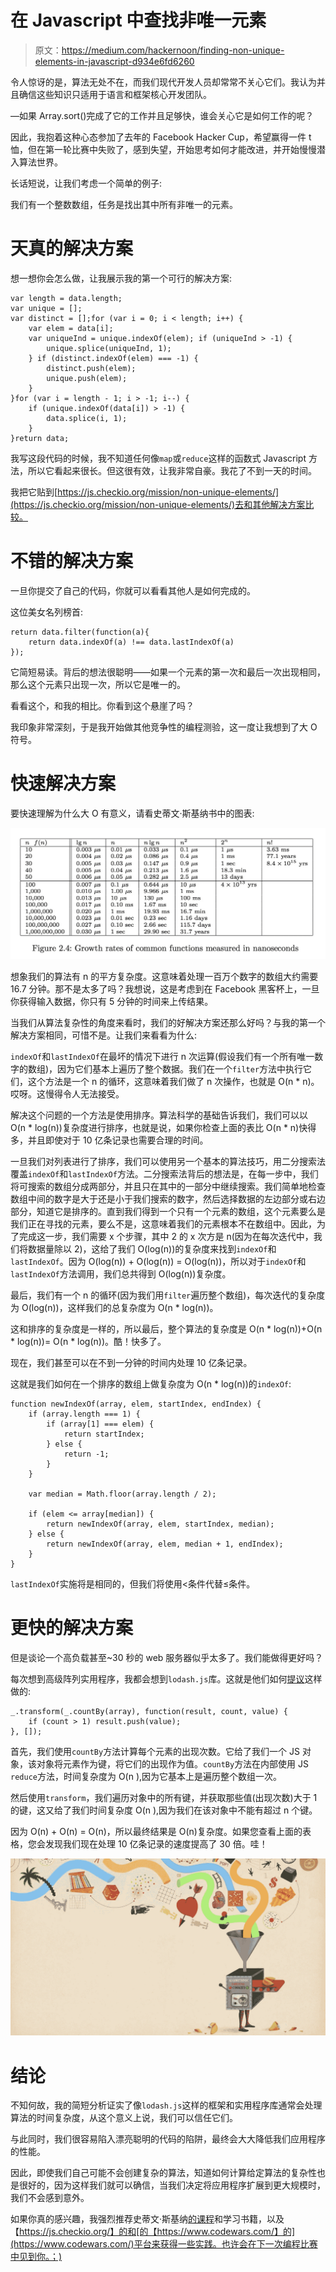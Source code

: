 # 在 Javascript 中查找非唯一元素

> 原文：<https://medium.com/hackernoon/finding-non-unique-elements-in-javascript-d934e6fd6260>

令人惊讶的是，算法无处不在，而我们现代开发人员却常常不关心它们。我认为并且确信这些知识只适用于语言和框架核心开发团队。

—如果 Array.sort()完成了它的工作并且足够快，谁会关心它是如何工作的呢？

因此，我抱着这种心态参加了去年的 Facebook Hacker Cup，希望赢得一件 t 恤，但在第一轮比赛中失败了，感到失望，开始思考如何才能改进，并开始慢慢潜入算法世界。

长话短说，让我们考虑一个简单的例子:

我们有一个整数数组，任务是找出其中所有非唯一的元素。

# 天真的解决方案

想一想你会怎么做，让我展示我的第一个可行的解决方案:

```
var length = data.length;
var unique = [];
var distinct = [];for (var i = 0; i < length; i++) {
    var elem = data[i];
    var uniqueInd = unique.indexOf(elem); if (uniqueInd > -1) {
        unique.splice(uniqueInd, 1);
    } if (distinct.indexOf(elem) === -1) {
        distinct.push(elem);
        unique.push(elem);
    }
}for (var i = length - 1; i > -1; i--) {
    if (unique.indexOf(data[i]) > -1) {
        data.splice(i, 1);
    }
}return data;
```

我写这段代码的时候，我不知道任何像`map`或`reduce`这样的函数式 Javascript 方法，所以它看起来很长。但这很有效，让我非常自豪。我花了不到一天的时间。

我把它贴到[https://js.checkio.org/mission/non-unique-elements/](https://js.checkio.org/mission/non-unique-elements/)去和其他解决方案比较。

# 不错的解决方案

一旦你提交了自己的代码，你就可以看看其他人是如何完成的。

这位美女名列榜首:

```
return data.filter(function(a){
    return data.indexOf(a) !== data.lastIndexOf(a)
});
```

它简短易读。背后的想法很聪明——如果一个元素的第一次和最后一次出现相同，那么这个元素只出现一次，所以它是唯一的。

看看这个，和我的相比。你看到这个悬崖了吗？

我印象非常深刻，于是我开始做其他竞争性的编程测验，这一度让我想到了大 O 符号。

# 快速解决方案

要快速理解为什么大 O 有意义，请看史蒂文·斯基纳书中的图表:

![](img/26fc718f2fa9497e270323f65df9737b.png)

想象我们的算法有 n 的平方复杂度。这意味着处理一百万个数字的数组大约需要 16.7 分钟。那不是太多了吗？我想说，这是考虑到在 Facebook 黑客杯上，一旦你获得输入数据，你只有 5 分钟的时间来上传结果。

当我们从算法复杂性的角度来看时，我们的好解决方案还那么好吗？与我的第一个解决方案相同，可惜不是。让我们来看看为什么:

`indexOf`和`lastIndexOf`在最坏的情况下进行 n 次运算(假设我们有一个所有唯一数字的数组)，因为它们基本上遍历了整个数据。我们在一个`filter`方法中执行它们，这个方法是一个 n 的循环，这意味着我们做了 n 次操作，也就是 O(n * n)。哎呀。这慢得令人无法接受。

解决这个问题的一个方法是使用排序。算法科学的基础告诉我们，我们可以以 O(n * log(n))复杂度进行排序，也就是说，如果你检查上面的表比 O(n * n)快得多，并且即使对于 10 亿条记录也需要合理的时间。

一旦我们对列表进行了排序，我们可以使用另一个基本的算法技巧，用二分搜索法覆盖`indexOf`和`lastIndexOf`方法。二分搜索法背后的想法是，在每一步中，我们将可搜索的数组分成两部分，并且只在其中的一部分中继续搜索。我们简单地检查数组中间的数字是大于还是小于我们搜索的数字，然后选择数据的左边部分或右边部分，知道它是排序的。直到我们得到一个只有一个元素的数组，这个元素要么是我们正在寻找的元素，要么不是，这意味着我们的元素根本不在数组中。因此，为了完成这一步，我们需要 x 个步骤，其中 2 的 x 次方是 n(因为在每次迭代中，我们将数据量除以 2)，这给了我们 O(log(n))的复杂度来找到`indexOf`和`lastIndexOf`。因为 O(log(n)) + O(log(n)) = O(log(n))，所以对于`indexOf`和`lastIndexOf`方法调用，我们总共得到 O(log(n))复杂度。

最后，我们有一个 n 的循环(因为我们用`filter`遍历整个数组)，每次迭代的复杂度为 O(log(n))，这样我们的总复杂度为 O(n * log(n))。

这和排序的复杂度是一样的，所以最后，整个算法的复杂度是 O(n * log(n))+O(n * log(n))= O(n * log(n))。酷！快多了。

现在，我们甚至可以在不到一分钟的时间内处理 10 亿条记录。

这就是我们如何在一个排序的数组上做复杂度为 O(n * log(n))的`indexOf`:

```
function newIndexOf(array, elem, startIndex, endIndex) {
    if (array.length === 1) {
        if (array[1] === elem) {
            return startIndex;
        } else {
            return -1;
        }
    }

    var median = Math.floor(array.length / 2);

    if (elem <= array[median]) {
        return newIndexOf(array, elem, startIndex, median);
    } else {
        return newIndexOf(array, elem, median + 1, endIndex);
    }
}
```

`lastIndexOf`实施将是相同的，但我们将使用<条件代替≤条件。

# 更快的解决方案

但是谈论一个高负载甚至~30 秒的 web 服务器似乎太多了。我们能做得更好吗？

每次想到高级阵列实用程序，我都会想到`lodash.js`库。这就是他们如何[提议](https://github.com/lodash/lodash/issues/918)这样做的:

```
_.transform(_.countBy(array), function(result, count, value) {
    if (count > 1) result.push(value);
}, []);
```

首先，我们使用`countBy`方法计算每个元素的出现次数。它给了我们一个 JS 对象，该对象将元素作为键，将它们的出现作为值。`countBy`方法在内部使用 JS `reduce`方法，时间复杂度为 O(n ),因为它基本上是遍历整个数组一次。

然后使用`transform`，我们遍历对象中的所有键，并获取那些值(出现次数)大于 1 的键，这又给了我们时间复杂度 O(n ),因为我们在该对象中不能有超过 n 个键。

因为 O(n) + O(n) = O(n)，所以最终结果是 O(n)复杂度。如果您查看上面的表格，您会发现我们现在处理 10 亿条记录的速度提高了 30 倍。哇！

![](img/727ced14ae76525177eab57a119eefa4.png)

# 结论

不知何故，我的简短分析证实了像`lodash.js`这样的框架和实用程序库通常会处理算法的时间复杂度，从这个意义上说，我们可以信任它们。

与此同时，我们很容易陷入漂亮聪明的代码的陷阱，最终会大大降低我们应用程序的性能。

因此，即使我们自己可能不会创建复杂的算法，知道如何计算给定算法的复杂性也是很好的，因为这样我们就可以确信，当我们决定将应用程序扩展到更大规模时，我们不会感到意外。

如果你真的感兴趣，我强烈推荐史蒂文·斯基纳[的课程](https://www.youtube.com/playlist?list=PLOtl7M3yp-DV69F32zdK7YJcNXpTunF2b)和学习书籍，以及【https://js.checkio.org/】的和[的【https://www.codewars.com/】的](https://www.codewars.com/)平台来获得一些实践。也许会在下一次编程比赛中见到你。；)